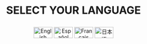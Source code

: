 # <p align="center">SELECT YOUR LANGUAGE</p>

<p align="center">
  <a href="https://github.com/erneupa/PythonClocker/blob/a625bcc04a079f67f8735042add78d56f489a575/Wiki/English/README.md"><img src="https://upload.wikimedia.org/wikipedia/commons/a/a4/Flag_of_the_United_States.svg" alt="English" width="50" height="30"></a>
  <a href="https://github.com/erneupa/PythonClocker/tree/a625bcc04a079f67f8735042add78d56f489a575/Wiki/Spanish"><img src="https://upload.wikimedia.org/wikipedia/commons/9/9a/Flag_of_Spain.svg" alt="Español" width="50" height="30"></a>
  <a href="https://github.com/erneupa/PythonClocker/tree/a625bcc04a079f67f8735042add78d56f489a575/Wiki/French"><img src="https://upload.wikimedia.org/wikipedia/commons/c/c3/Flag_of_France.svg" alt="Français" width="50" height="30"></a>
  <a href="https://github.com/erneupa/PythonClocker/tree/a625bcc04a079f67f8735042add78d56f489a575/Wiki/Japanese"><img src="https://upload.wikimedia.org/wikipedia/commons/8/8f/Flag_of_Japan.svg" alt="日本語" width="50" height="30"></a>
</p>
